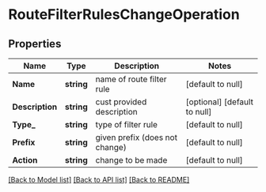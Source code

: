 # RouteFilterRulesChangeOperation

## Properties
Name | Type | Description | Notes
------------ | ------------- | ------------- | -------------
**Name** | **string** | name of  route filter rule | [default to null]
**Description** | **string** | cust provided description | [optional] [default to null]
**Type_** | **string** | type of filter rule | [default to null]
**Prefix** | **string** | given prefix (does not change) | [default to null]
**Action** | **string** | change to be made | [default to null]

[[Back to Model list]](../README.md#documentation-for-models) [[Back to API list]](../README.md#documentation-for-api-endpoints) [[Back to README]](../README.md)

